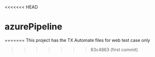 <<<<<<< HEAD
# azurePipeline
=======
This project has the TX Automate files for web test case only
>>>>>>> 83c4863 (first commit)

